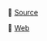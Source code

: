 :electric_plug: [Source](https://github.com/channprj/til.chann.kr-source)

:memo: [Web](http://til.chann.kr)
